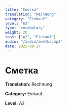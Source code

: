 ```yaml
---
title: "Сметка"
translation: "Rechnung"
category: "Einkauf"
level: "A2"
type: "vocabulary"
weight: 20
tags: ["A2", "Einkauf"]
audio: "/audio/smetka.mp3"
date: 2025-08-17
---
```


# Сметка

**Translation:** Rechnung

**Category:** Einkauf

**Level:** A2

